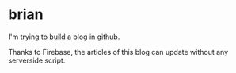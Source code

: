 brian
=====

I'm trying to build a blog in github.

Thanks to Firebase, the articles of this blog can update without any serverside script.
